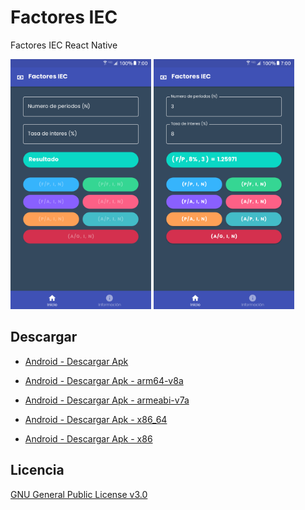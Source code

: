 # Factores IEC

Factores IEC React Native

<div style="display:inline">
  <img src="https://github.com/leonelhenriquez/factores-iec-react-native/blob/0057b211580f4abd2e15e074e5d1c069d7a101b2/appscreenshot_1.png" alt="" height="400px"/>
  <img src="https://github.com/leonelhenriquez/factores-iec-react-native/blob/0057b211580f4abd2e15e074e5d1c069d7a101b2/appscreenshot_2.png" alt="" height="400px" />
</div>

## Descargar

- [Android - Descargar Apk](https://github.com/leonelhenriquez/factores-iec-react-native/releases/download/v1.0.1/FactoresIEC_Android-universal.apk)

- [Android - Descargar Apk - arm64-v8a](https://github.com/leonelhenriquez/factores-iec-react-native/releases/download/v1.0.1/FactoresIEC_Android-arm64-v8a.apk)

- [Android - Descargar Apk - armeabi-v7a](https://github.com/leonelhenriquez/factores-iec-react-native/releases/download/v1.0.1/FactoresIEC_Android-armeabi-v7a.apk)

- [Android - Descargar Apk - x86_64 ](https://github.com/leonelhenriquez/factores-iec-react-native/releases/download/v1.0.1/FactoresIEC_Android-x86_64.apk)

- [Android - Descargar Apk - x86](https://github.com/leonelhenriquez/factores-iec-react-native/releases/download/v1.0.1/FactoresIEC_Android-x86.apk)

## Licencia

[GNU General Public License v3.0](LICENSE)


